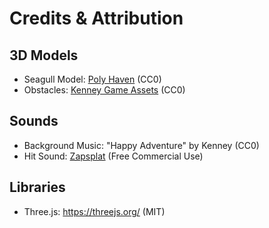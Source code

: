 # Credits & Attribution

## 3D Models
- Seagull Model: [Poly Haven](https://polyhaven.com/a/seagull) (CC0)
- Obstacles: [Kenney Game Assets](https://kenney.nl/assets) (CC0)

## Sounds
- Background Music: "Happy Adventure" by Kenney (CC0)
- Hit Sound: [Zapsplat](https://www.zapsplat.com) (Free Commercial Use)

## Libraries
- Three.js: https://threejs.org/ (MIT)
